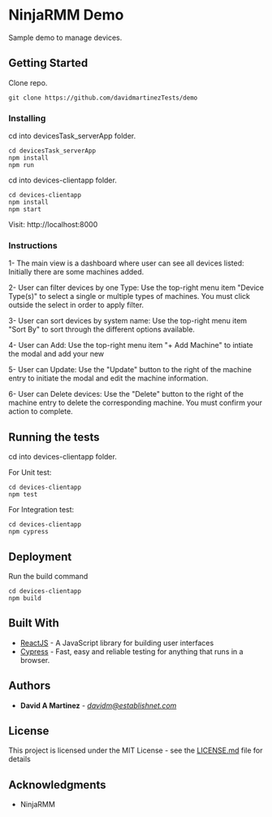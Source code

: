 # NinjaRMM Demo

Sample demo to manage devices.

## Getting Started

Clone repo.
```
git clone https://github.com/davidmartinezTests/demo
```

### Installing

cd into devicesTask_serverApp folder.

```
cd devicesTask_serverApp
npm install
npm run
```

cd into devices-clientapp folder.

```
cd devices-clientapp
npm install
npm start
```

Visit: http://localhost:8000

### Instructions
1- The main view is a dashboard where user can see all devices listed: Initially there are some machines added.

2- User can filter devices by one Type: Use the top-right menu item "Device Type(s)" to select a single or multiple types of machines. You must click outside the select in order to apply filter.

3- User can sort devices by system name: Use the top-right menu item "Sort By" to sort through the different options available.

4- User can Add: Use the top-right menu item "+ Add Machine" to intiate the modal and add your new 

5- User can Update: Use the "Update" button to the right of the machine entry to initiate the modal and edit the machine information.

6- User can Delete devices: Use the "Delete" button to the right of the machine entry to delete the corresponding machine. You must confirm your action to complete.

## Running the tests

cd into devices-clientapp folder.

For Unit test:
```
cd devices-clientapp
npm test
```

For Integration test:
```
cd devices-clientapp
npm cypress
```

## Deployment

Run the build command

```
cd devices-clientapp
npm build
```

## Built With

* [ReactJS](https://reactjs.org/) - A JavaScript library for building user interfaces
* [Cypress](https://www.cypress.io/) - Fast, easy and reliable testing for anything that runs in a browser.


## Authors

* **David A Martinez** - *davidm@establishnet.com*


## License

This project is licensed under the MIT License - see the [LICENSE.md](LICENSE.md) file for details

## Acknowledgments

* NinjaRMM


